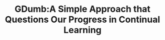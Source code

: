 ---
title: "GDumb:A Simple Approach that Questions Our Progress in Continual Learning"
year: 2020
pdf_url: "publications/2020/gdumb.pdf"
category: "vision"
author_list: "Ameya Prabhu, Puneet Kumar Dokania, Philip H.S. Torr"
grant: "MURI"
pub_in: "European Conference on Computer Vision (ECCV) 2020"
---